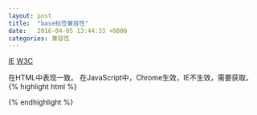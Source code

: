 ```yaml
---
layout: post
title:  "base标签兼容性"
date:   2016-04-05 13:44:33 +0800
categories: 兼容性
---
```

[IE][IE]
[W3C][W3C]

在HTML中表现一致。
在JavaScript中，Chrome生效，IE不生效，需要获取。
{% highlight html %}
<script type="text/javascript">
function GetBase()
{
    var oBaseColl = document.all.tags('BASE');
    return ( (oBaseColl && oBaseColl.length) ? oBaseColl[0].href : 
        null );
}
</script>
{% endhighlight %}

[IE]: https://msdn.microsoft.com/en-us/library/ms535191(v=vs.85).aspx
[W3C]: https://www.w3.org/TR/html4/struct/links.html#h-12.4
